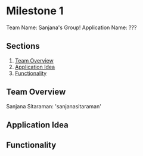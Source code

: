 # **Milestone 1**
Team Name: Sanjana's Group!
Application Name: ???

## Sections
1. [Team Overview](#team-overview)
2. [Application Idea](#application-idea)
3. [Functionality](#functionality)

## Team Overview
Sanjana Sitaraman: 'sanjanasitaraman'

## Application Idea

## Functionality



